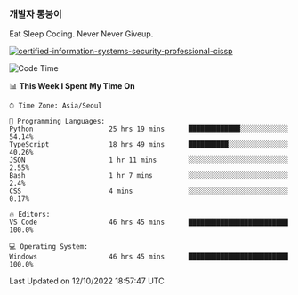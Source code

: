 ### 개발자 통붕이
Eat Sleep Coding.
Never Never Giveup.

[![certified-information-systems-security-professional-cissp](https://user-images.githubusercontent.com/44606727/157613689-acd84ec6-5f8f-4e79-89d9-a8d51f033634.png)](https://www.credly.com/badges/f394a010-85a0-450b-9136-8043af01d71c/public_url)

<!--START_SECTION:waka-->
![Code Time](http://img.shields.io/badge/Code%20Time-1%2C204%20hrs%2032%20mins-blue)

📊 **This Week I Spent My Time On** 

```text
⌚︎ Time Zone: Asia/Seoul

💬 Programming Languages: 
Python                   25 hrs 19 mins      █████████████░░░░░░░░░░░░   54.14% 
TypeScript               18 hrs 49 mins      ██████████░░░░░░░░░░░░░░░   40.26% 
JSON                     1 hr 11 mins        ░░░░░░░░░░░░░░░░░░░░░░░░░   2.55% 
Bash                     1 hr 7 mins         ░░░░░░░░░░░░░░░░░░░░░░░░░   2.4% 
CSS                      4 mins              ░░░░░░░░░░░░░░░░░░░░░░░░░   0.17%

🔥 Editors: 
VS Code                  46 hrs 45 mins      █████████████████████████   100.0%

💻 Operating System: 
Windows                  46 hrs 45 mins      █████████████████████████   100.0%

```


 Last Updated on 12/10/2022 18:57:47 UTC
<!--END_SECTION:waka-->
